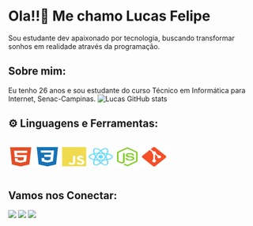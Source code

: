 # Ola!!👋  Me chamo Lucas Felipe 
Sou estudante dev apaixonado por tecnologia, buscando transformar sonhos em realidade através da programação.

## **Sobre mim:** 
Eu tenho 26 anos e sou estudante do curso Técnico em Informática para Internet, Senac-Campinas. 
![Lucas GitHub stats](https://github-readme-stats.vercel.app/api?username=lucasfelipe97silvaa&show_icons=true&theme=radical)



## ⚙️ **Linguagens e Ferramentas:**
  <div style="display: inline_block"><br>
    <img src="https://github.com/lucasfelipe97silvaa/lucasfelipe97silvaa/blob/main/Profile--GitHubAuxiliaryFiles/html5-plain.svg" width="50" height="40" align="center"/>
    <img src="https://github.com/lucasfelipe97silvaa/lucasfelipe97silvaa/blob/main/Profile--GitHubAuxiliaryFiles/css3-plain.svg" width="50" height="40" align="center"/>
    <img src="https://github.com/lucasfelipe97silvaa/lucasfelipe97silvaa/blob/main/Profile--GitHubAuxiliaryFiles/javascript-plain.svg" width="50" height="40" align="center"/>
    <img src="https://github.com/lucasfelipe97silvaa/lucasfelipe97silvaa/blob/main/Profile--GitHubAuxiliaryFiles/react-original.svg" width="50" height="40" align="center"/>
    <img src="https://github.com/lucasfelipe97silvaa/lucasfelipe97silvaa/blob/main/Profile--GitHubAuxiliaryFiles/nodejs-original.svg" width="50" height="40" align="center"/>
    <img src="https://github.com/lucasfelipe97silvaa/lucasfelipe97silvaa/blob/main/Profile--GitHubAuxiliaryFiles/git-plain.svg" width="50" height="40" align="center"/>
  </div><br>

    
## **Vamos nos Conectar:**

<p align="left">
  <a target="_blank" href="https://www.linkedin.com/in/lucas-silva-b0846a279/" alt="Linkedin">
  <img src="https://img.shields.io/badge/-LinkedIn-%230077B5?style=for-the-badge&logo=linkedin&logoColor=white" target="_blank"></a> 

  <a target="_blank" href="https://www.instagram.com/lu.caax/" alt="Instagram">
  <img src="https://img.shields.io/badge/-Instagram-%23E4405F?style=for-the-badge&logo=instagram&logoColor=white" target="_blank"></a>
 
   <a target="_blank" href="mailto:lucasfelipe97silva@gmail.com" alt="Gmail">
  <img src="https://img.shields.io/badge/Gmail-D14836?style=for-the-badge&logo=gmail&logoColor=white"</a>
</p>
<br>
